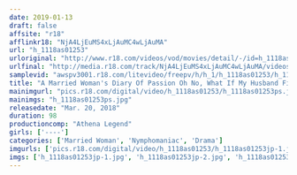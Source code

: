 ```yaml
---
date: 2019-01-13
draft: false
affsite: "r18"
afflinkr18: "NjA4LjEuMS4xLjAuMC4wLjAuMA"
url: "h_1118as01253"
urloriginal: "http://www.r18.com/videos/vod/movies/detail/-/id=h_1118as01253"
urlfinal: "http://media.r18.com/track/NjA4LjEuMS4xLjAuMC4wLjAuMA/videos/vod/movies/detail/-/id=h_1118as01253"
samplevid: "awspv3001.r18.com/litevideo/freepv/h/h_1/h_1118as01253/h_1118as01253_dmb_s.mp4"
title: "A Married Woman's Diary Of Passion Oh No, What If My Husband Finds Out... But Ma'am, You're Shaking Your Hips Like There's No Tomorrow"
mainimgurl: "pics.r18.com/digital/video/h_1118as01253/h_1118as01253ps.jpg"
mainimgs: "h_1118as01253ps.jpg"
releasedate: "Mar. 20, 2018"
duration: 98
productioncomp: "Athena Legend"
girls: ['----']
categories: ['Married Woman', 'Nymphomaniac', 'Drama']
imgurls: ['pics.r18.com/digital/video/h_1118as01253/h_1118as01253jp-1.jpg', 'pics.r18.com/digital/video/h_1118as01253/h_1118as01253jp-2.jpg', 'pics.r18.com/digital/video/h_1118as01253/h_1118as01253jp-3.jpg', 'pics.r18.com/digital/video/h_1118as01253/h_1118as01253jp-4.jpg', 'pics.r18.com/digital/video/h_1118as01253/h_1118as01253jp-5.jpg', 'pics.r18.com/digital/video/h_1118as01253/h_1118as01253jp-6.jpg', 'pics.r18.com/digital/video/h_1118as01253/h_1118as01253jp-7.jpg', 'pics.r18.com/digital/video/h_1118as01253/h_1118as01253jp-8.jpg', 'pics.r18.com/digital/video/h_1118as01253/h_1118as01253jp-9.jpg', 'pics.r18.com/digital/video/h_1118as01253/h_1118as01253jp-10.jpg', 'pics.r18.com/digital/video/h_1118as01253/h_1118as01253jp-11.jpg', 'pics.r18.com/digital/video/h_1118as01253/h_1118as01253jp-12.jpg', 'pics.r18.com/digital/video/h_1118as01253/h_1118as01253jp-13.jpg', 'pics.r18.com/digital/video/h_1118as01253/h_1118as01253jp-14.jpg', 'pics.r18.com/digital/video/h_1118as01253/h_1118as01253jp-15.jpg', 'pics.r18.com/digital/video/h_1118as01253/h_1118as01253jp-16.jpg', 'pics.r18.com/digital/video/h_1118as01253/h_1118as01253jp-17.jpg', 'pics.r18.com/digital/video/h_1118as01253/h_1118as01253jp-18.jpg', 'pics.r18.com/digital/video/h_1118as01253/h_1118as01253jp-19.jpg', 'pics.r18.com/digital/video/h_1118as01253/h_1118as01253jp-20.jpg']
imgs: ['h_1118as01253jp-1.jpg', 'h_1118as01253jp-2.jpg', 'h_1118as01253jp-3.jpg', 'h_1118as01253jp-4.jpg', 'h_1118as01253jp-5.jpg', 'h_1118as01253jp-6.jpg', 'h_1118as01253jp-7.jpg', 'h_1118as01253jp-8.jpg', 'h_1118as01253jp-9.jpg', 'h_1118as01253jp-10.jpg', 'h_1118as01253jp-11.jpg', 'h_1118as01253jp-12.jpg', 'h_1118as01253jp-13.jpg', 'h_1118as01253jp-14.jpg', 'h_1118as01253jp-15.jpg', 'h_1118as01253jp-16.jpg', 'h_1118as01253jp-17.jpg', 'h_1118as01253jp-18.jpg', 'h_1118as01253jp-19.jpg', 'h_1118as01253jp-20.jpg']
---
```

